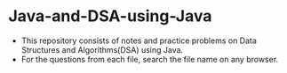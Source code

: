 # Java-and-DSA-using-Java

* This repository consists of notes and practice problems on Data Structures and Algorithms(DSA) using Java.
* For the questions from each file, search the file name on any browser.
